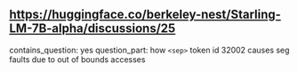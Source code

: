 ## https://huggingface.co/berkeley-nest/Starling-LM-7B-alpha/discussions/25

contains_question: yes
question_part: how `<sep>` token id 32002 causes seg faults due to out of bounds accesses